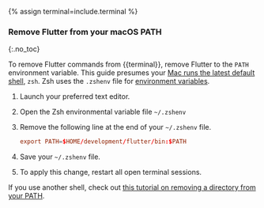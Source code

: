 {% assign terminal=include.terminal %}

### Remove Flutter from your macOS PATH
{:.no_toc}

To remove Flutter commands from {{terminal}},
remove Flutter to the `PATH` environment variable.
This guide presumes your [Mac runs the latest default shell][zsh-mac], `zsh`.
Zsh uses the `.zshenv` file for [environment variables][envvar].

1. Launch your preferred text editor.

1. Open the Zsh environmental variable file `~/.zshenv`

1. Remove the following line at the end of your `~/.zshenv` file.

   ```conf
   export PATH=$HOME/development/flutter/bin:$PATH
   ```

1. Save your `~/.zshenv` file.

1. To apply this change, restart all open terminal sessions.

If you use another shell,
check out [this tutorial on removing a directory from your PATH][other-path].

[zsh-mac]: https://support.apple.com/en-us/102360
[envvar]: https://zsh.sourceforge.io/Intro/intro_3.html
[other-path]: https://phoenixnap.com/kb/linux-add-to-path
